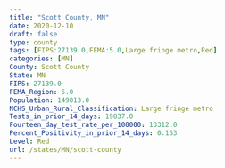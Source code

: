 ```yaml
---
title: "Scott County, MN"
date: 2020-12-10
draft: false
type: county
tags: [FIPS:27139.0,FEMA:5.0,Large fringe metro,Red]
categories: [MN]
County: Scott County
State: MN
FIPS: 27139.0
FEMA_Region: 5.0
Population: 149013.0
NCHS_Urban_Rural_Classification: Large fringe metro
Tests_in_prior_14_days: 19837.0
Fourteen_day_test_rate_per_100000: 13312.0
Percent_Positivity_in_prior_14_days: 0.153
Level: Red
url: /states/MN/scott-county
---
```



